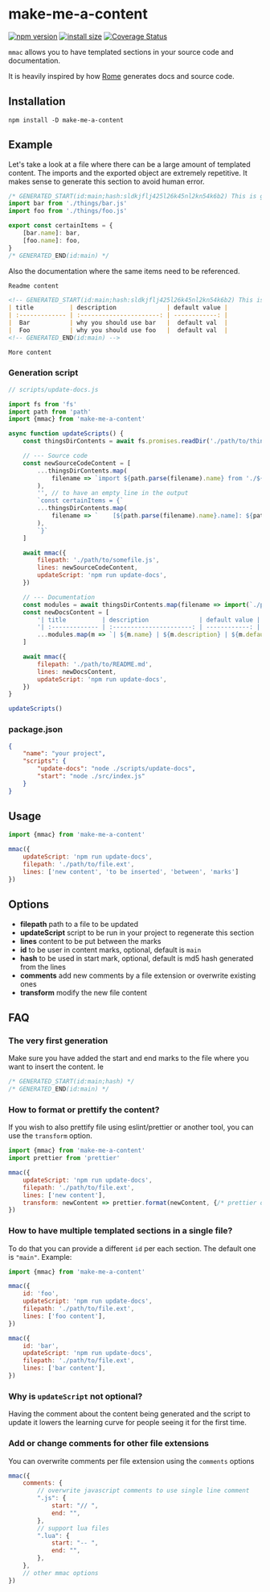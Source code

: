 # make-me-a-content
[![npm version](https://badge.fury.io/js/make-me-a-content.svg)](https://badge.fury.io/js/make-me-a-content)
[![install size](https://packagephobia.now.sh/badge?p=make-me-a-content)](https://packagephobia.now.sh/result?p=make-me-a-content)
[![Coverage Status](https://coveralls.io/repos/github/antonk52/make-me-a-content/badge.svg)](https://coveralls.io/github/antonk52/make-me-a-content)

`mmac` allows you to have templated sections in your source code and documentation.

It is heavily inspired by how [Rome](https://github.com/romefrontend/rome) generates docs and source code.

## Installation

```
npm install -D make-me-a-content
```

## Example

Let's take a look at a file where there can be a large amount of templated content. The imports and the exported object are extremely repetitive. It makes sense to generate this section to avoid human error.

```js
/* GENERATED_START(id:main;hash:sldkjflj425l26k45nl2kn54k6b2) This is generated content, do not modify by hand, to regenerate run "npm run build-docs" */
import bar from './things/bar.js'
import foo from './things/foo.js'

export const certainItems = {
    [bar.name]: bar,
    [foo.name]: foo,
}
/* GENERATED_END(id:main) */
```

Also the documentation where the same items need to be referenced.

```md
Readme content

<!-- GENERATED_START(id:main;hash:sldkjflj425l26k45nl2kn54k6b2) This is generated content, do not modify by hand, to regenerate run "npm run build-docs" -->
| title          | description              | default value |
| :------------- | :----------------------: | ------------: |
|  Bar           | why you should use bar   |  default val  |
|  Foo           | why you should use foo   |  default val  |
<!-- GENERATED_END(id:main) -->

More content
```

### Generation script

```js
// scripts/update-docs.js

import fs from 'fs'
import path from 'path'
import {mmac} from 'make-me-a-content'

async function updateScripts() {
    const thingsDirContents = await fs.promises.readDir('./path/to/things') // ['foo.js', 'bar.js']

    // --- Source code
    const newSourceCodeContent = [
        ...thingsDirContents.map(
            filename => `import ${path.parse(filename).name} from './${filename}'`
        ),
        '', // to have an empty line in the output
        `const certainItems = {`
        ...thingsDirContents.map(
            filename => `    [${path.parse(filename).name}.name]: ${path.parse(filename).name}},`
        ),
        `}`
    ]

    await mmac({
        filepath: './path/to/somefile.js',
        lines: newSourceCodeContent,
        updateScript: 'npm run update-docs',
    })

    // --- Documentation
    const modules = await thingsDirContents.map(filename => import(`./path/to/things/${filename}`))
    const newDocsContent = [
        '| title          | description              | default value |',
        '| :------------- | :----------------------: | ------------: |',
        ...modules.map(m => `| ${m.name} | ${m.description} | ${m.defaultValue} |`)
    ]

    await mmac({
        filepath: './path/to/README.md',
        lines: newDocsContent,
        updateScript: 'npm run update-docs',
    })
}

updateScripts()
```

### package.json

```json
{
    "name": "your project",
    "scripts": {
        "update-docs": "node ./scripts/update-docs",
        "start": "node ./src/index.js"
    }
}
```

## Usage

```js
import {mmac} from 'make-me-a-content'

mmac({
    updateScript: 'npm run update-docs',
    filepath: './path/to/file.ext',
    lines: ['new content', 'to be inserted', 'between', 'marks']
})
```

## Options

- **filepath** path to a file to be updated
- **updateScript** script to be run in your project to regenerate this section
- **lines** content to be put between the marks
- **id** to be user in content marks, optional, default is `main`
- **hash** to be used in start mark, optional, default is md5 hash generated from the lines
- **comments** add new comments by a file extension or overwrite existing ones
- **transform** modify the new file content

## FAQ

### The very first generation

Make sure you have added the start and end marks to the file where you want to insert the content. Ie

```js
/* GENERATED_START(id:main;hash) */
/* GENERATED_END(id:main) */
```

### How to format or prettify the content?

If you wish to also prettify file using eslint/prettier or another tool, you can use the `transform` option.

```js
import {mmac} from 'make-me-a-content'
import prettier from 'prettier'

mmac({
    updateScript: 'npm run update-docs',
    filepath: './path/to/file.ext',
    lines: ['new content'],
    transform: newContent => prettier.format(newContent, {/* prettier options */})
})
```

### How to have multiple templated sections in a single file?

To do that you can provide a different `id` per each section. The default one is `"main"`. Example:

```js
import {mmac} from 'make-me-a-content'

mmac({
    id: 'foo',
    updateScript: 'npm run update-docs',
    filepath: './path/to/file.ext',
    lines: ['foo content'],
})

mmac({
    id: 'bar',
    updateScript: 'npm run update-docs',
    filepath: './path/to/file.ext',
    lines: ['bar content'],
})
```

### Why is `updateScript` not optional?

Having the comment about the content being generated and the script to update it lowers the learning curve for people seeing it for the first time.

### Add or change comments for other file extensions

You can overwrite comments per file extension using the `comments` options

```js
mmac({
    comments: {
        // overwrite javascript comments to use single line comment
        ".js": {
            start: "// ",
            end: "",
        },
        // support lua files
        ".lua": {
            start: "-- ",
            end: "",
        },
    },
    // other mmac options
})
```
